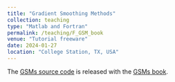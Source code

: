 ```yaml
---
title: "Gradient Smoothing Methods"
collection: teaching
type: "Matlab and Fortran"
permalink: /teaching/F_GSM_book
venue: "Tutorial freeware"
date: 2024-01-27
location: "College Station, TX, USA"
---
```


The [GSMs source code](https://github.com/maozirui/GSMs_book) is released with the [GSMs book](https://maozirui.github.io/publications/GSM-book-2024).
